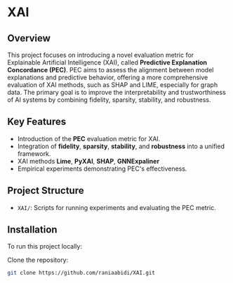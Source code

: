 # XAI


## Overview
This project focuses on introducing a novel evaluation metric for Explainable Artificial Intelligence (XAI), called **Predictive Explanation Concordance (PEC)**. PEC aims to assess the alignment between model explanations and predictive behavior, offering a more comprehensive evaluation of XAI methods, such as SHAP and LIME, especially for graph data. The primary goal is to improve the interpretability and trustworthiness of AI systems by combining fidelity, sparsity, stability, and robustness.

## Key Features
- Introduction of the **PEC** evaluation metric for XAI.
- Integration of **fidelity**, **sparsity**, **stability**, and **robustness** into a unified framework.
- XAI methods **Lime**, **PyXAI**, **SHAP**, **GNNExpaliner**
- Empirical experiments demonstrating PEC's effectiveness.

## Project Structure
- `XAI/`: Scripts for running experiments and evaluating the PEC metric.


## Installation
To run this project locally:

Clone the repository:
   ```bash
   git clone https://github.com/raniaabidi/XAI.git

